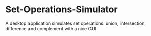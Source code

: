 # Set-Operations-Simulator
A desktop application simulates set operations: union, intersection, difference and complement with a nice GUI.
